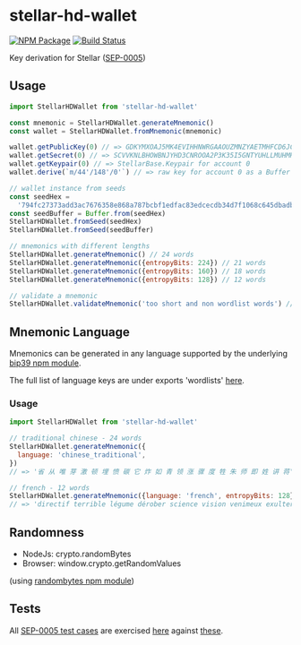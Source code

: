 # stellar-hd-wallet

[![NPM Package](https://img.shields.io/npm/v/stellar-hd-wallet.svg?style=flat-square)](https://www.npmjs.org/package/stellar-hd-wallet)
[![Build Status](https://img.shields.io/travis/chatch/stellar-hd-wallet.svg?branch=master&style=flat-square)](https://travis-ci.com/chatch/stellar-hd-wallet)

Key derivation for Stellar ([SEP-0005](https://github.com/stellar/stellar-protocol/blob/master/ecosystem/sep-0005.md))

## Usage

```js
import StellarHDWallet from 'stellar-hd-wallet'

const mnemonic = StellarHDWallet.generateMnemonic()
const wallet = StellarHDWallet.fromMnemonic(mnemonic)

wallet.getPublicKey(0) // => GDKYMXOAJ5MK4EVIHHNWRGAAOUZMNZYAETMHFCD6JCVBPZ77TUAZFPKT
wallet.getSecret(0) // => SCVVKNLBHOWBNJYHD3CNROOA2P3K35I5GNTYUHLLMUHMHWQYNEI7LVED
wallet.getKeypair(0) // => StellarBase.Keypair for account 0
wallet.derive(`m/44'/148'/0'`) // => raw key for account 0 as a Buffer

// wallet instance from seeds
const seedHex =
  '794fc27373add3ac7676358e868a787bcbf1edfac83edcecdb34d7f1068c645dbadba563f3f3a4287d273ac4f052d2fc650ba953e7af1a016d7b91f4d273378f'
const seedBuffer = Buffer.from(seedHex)
StellarHDWallet.fromSeed(seedHex)
StellarHDWallet.fromSeed(seedBuffer)

// mnemonics with different lengths
StellarHDWallet.generateMnemonic() // 24 words
StellarHDWallet.generateMnemonic({entropyBits: 224}) // 21 words
StellarHDWallet.generateMnemonic({entropyBits: 160}) // 18 words
StellarHDWallet.generateMnemonic({entropyBits: 128}) // 12 words

// validate a mnemonic
StellarHDWallet.validateMnemonic('too short and non wordlist words') // false
```

## Mnemonic Language

Mnemonics can be generated in any language supported by the underlying [bip39 npm module](https://github.com/bitcoinjs/bip39).

The full list of language keys are under exports 'wordlists' [here](https://github.com/bitcoinjs/bip39/blob/master/index.js).

### Usage

```js
import StellarHDWallet from 'stellar-hd-wallet'

// traditional chinese - 24 words
StellarHDWallet.generateMnemonic({
  language: 'chinese_traditional',
})
// => '省 从 唯 芽 激 顿 埋 愤 碳 它 炸 如 青 领 涨 骤 度 牲 朱 师 即 姓 讲 蒋'

// french - 12 words
StellarHDWallet.generateMnemonic({language: 'french', entropyBits: 128})
// => 'directif terrible légume dérober science vision venimeux exulter abrasif vague mutuel innocent'
```

## Randomness

* NodeJs: crypto.randomBytes
* Browser: window.crypto.getRandomValues

(using [randombytes npm module](https://github.com/crypto-browserify/randombytes))

## Tests

All [SEP-0005 test cases](https://github.com/stellar/stellar-protocol/blob/master/ecosystem/sep-0005.md#test-cases) are exercised [here](https://github.com/chatch/stellar-hd-wallet/blob/master/test/sep0005.js) against [these](https://github.com/chatch/stellar-hd-wallet/tree/master/test/data).
